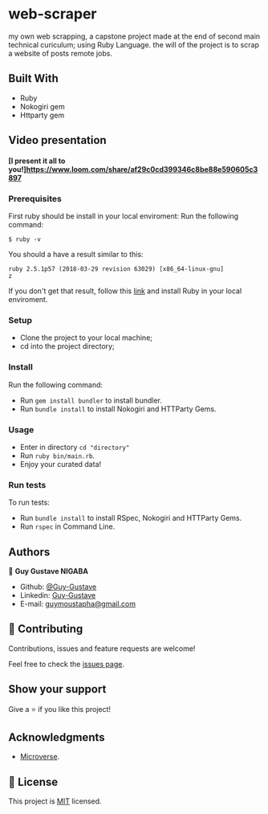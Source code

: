 # web-scraper
my own web scrapping, a capstone project made at the end of second main technical curiculum; using Ruby Language. the will of the project is to scrap a website of posts remote jobs.

## Built With

- Ruby
- Nokogiri gem
- Httparty gem

## Video presentation

#### [I present it all to you!]https://www.loom.com/share/af29c0cd399346c8be88e590605c3897

### Prerequisites

First ruby should be install in your local enviroment:
Run the following command:

```
$ ruby -v
```

You should a have a result similar to this:

```
ruby 2.5.1p57 (2018-03-29 revision 63029) [x86_64-linux-gnu]
z
```

If you don't get that result, follow this [link](https://www.ruby-lang.org/en/documentation/installation/) and install Ruby in your local enviroment.

### Setup

- Clone the project to your local machine;
- cd into the project directory;

### Install

Run the following command:
- Run `gem install bundler` to install bundler.
- Run `bundle install` to install Nokogiri and HTTParty Gems.

### Usage

- Enter in directory `cd "directory"`
- Run `ruby bin/main.rb`.
- Enjoy your curated data!


### Run tests

To run tests:
- Run `bundle install` to install RSpec, Nokogiri and HTTParty Gems.
- Run `rspec` in Command Line.

## Authors


👤 **Guy Gustave NIGABA**

- Github: [@Guy-Gustave](https://github.com/Guy-Gustave)
- Linkedin: [Guy-Gustave](https://www.linkedin.com/in/guy-gustave-nigaba-7988ba181/)
- E-mail: [guymoustapha@gmail.com](guymoustapha@gmail.com)

 
## 🤝 Contributing

Contributions, issues and feature requests are welcome!

Feel free to check the [issues page](issues/).

## Show your support

Give a ⭐️ if you like this project!

## Acknowledgments

- [Microverse](https://www.microverse.org/).

## 📝 License

This project is [MIT](lic.url) licensed.
